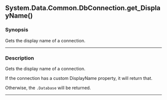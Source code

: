 System.Data.Common.DbConnection.get_DisplayName()
-------------------------------------------------

### Synopsis
Gets the display name of a connection.

---

### Description

Gets the display name of a connection.

If the connection has a custom DisplayName property, it will return that.

Otherwise, the `.Database` will be returned.

---
